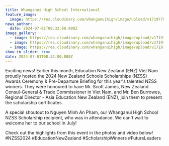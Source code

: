 ```yaml
---
title: Whanganui High School International
feature_image:
  image: https://res.cloudinary.com/whanganuihigh/image/upload/v1719779526/News/whsi1.jpg
news_author:
  date: 2024-07-01T08:32:00.000Z
image_gallery:
  - image: https://res.cloudinary.com/whanganuihigh/image/upload/v1719779532/News/whsi3.jpg
  - image: https://res.cloudinary.com/whanganuihigh/image/upload/v1719779530/News/whsi2.jpg
  - image: https://res.cloudinary.com/whanganuihigh/image/upload/v1719779526/News/whsi.jpg
show_in_slider: true
date: 2024-07-01T08:32:00.000Z
---
```

 Exciting news! Earlier this month, Education New Zealand (ENZ) Viet Nam proudly hosted the 2024 New Zealand Schools Scholarships (NZSS) Awards Ceremony & Pre-Departure Briefing for this year's talented NZSS winners. They were honoured to have Mr. Scott James, New Zealand Consul-General & Trade Commissioner in Viet Nam, and Mr. Ben Burrowes, Regional Director - Asia Education New Zealand (ENZ), join them to present the scholarship certificates.

A special shoutout to Nguyen Minh An Pham, our Whanganui High School NZSS Scholarship recipient, who was in attendance. We can't wait to welcome her to our school in July! 

Check out the highlights from this event in the photos and video below!  #NZSS2024 #EducationNewZealand #ScholarshipWinners #FutureLeaders
